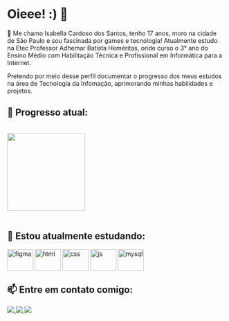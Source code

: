 # Oieee! :) 👋
💬 Me chamo Isabella Cardoso dos Santos, tenho 17 anos, moro na cidade de São Paulo e sou fascinada por games e tecnologia! Atualmente estudo na Etec Professor Adhemar Batista Heméritas, onde curso o 3° ano do Ensino Médio com Habilitação Técnica e Profissional em Informática para a Internet. <p>
Pretendo por meio desse perfil documentar o progresso dos meus estudos na área de Tecnologia da Infomação, aprimorando minhas habilidades e projetos.

## 🎯 Progresso atual:
<br>
<div>
  <img height="180em" src="https://github-readme-stats.vercel.app/api?username=isacardosods&show_icons=true&theme=dark"/>
</div>
<br> 

## 🌱 Estou atualmente estudando:
<div style="display: inline-block">
  <img align="center" alt="figma" width="60 "height="50" src="https://cdn.jsdelivr.net/gh/devicons/devicon@latest/icons/figma/figma-original.svg"/>
  <img align="center" alt="html" width="60 "height="50" src="https://cdn.jsdelivr.net/gh/devicons/devicon@latest/icons/html5/html5-original.svg"/>
  <img align="center" alt="css" width="60 "height="50" src="https://cdn.jsdelivr.net/gh/devicons/devicon@latest/icons/css3/css3-original.svg"/>
  <img align="center" alt="js" width="60 "height="50" src="https://cdn.jsdelivr.net/gh/devicons/devicon@latest/icons/javascript/javascript-plain.svg"/>
  <img align="center" alt="mysql" width="60 "height="50" src="https://cdn.jsdelivr.net/gh/devicons/devicon@latest/icons/mysql/mysql-original.svg"/>
</div>
<br>
  
## 📫 Entre em contato comigo: 
<div>
   <a href="mailto:isa.cardoso0447@gmail.com" target="_blank"><img src="https://img.shields.io/badge/Gmail-D14836?style=for-the-badge&logo=gmail&logoColor=white" target="_blank"> <!---gmail--->
   <a href="www.linkedin.com/in/isacardosods" target="_blank"><img src="https://img.shields.io/badge/LinkedIn-0077B5?style=for-the-badge&logo=linkedin&logoColor=white" target="_blank"> <!---linkedin--->
   <a href="https://wa.me/5511993114452" target="_blank"><img src="https://img.shields.io/badge/WhatsApp-25D366?style=for-the-badge&logo=whatsapp&logoColor=white" target="_blank"> <!---whatsapp--->
</div>



